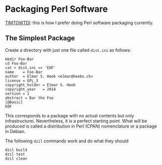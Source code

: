 Packaging Perl Software
=======================

[TIMTOWTDI](https://en.wikipedia.org/wiki/TIMTOWTDI): this is how I prefer
doing Perl software packaging currently.

The Simplest Package
--------------------

Create a directory with just one file called `dist.ini` as follows:

```shell
mkdir Foo-Bar
cd Foo-Bar
cat > dist.ini << 'EOF'
name    = Foo-Bar
author  = Elmar S. Heeb <elmar@heebs.ch>
license = GPL_3
copyright_holder = Elmar S. Heeb
copyright_year   = 2014
version = 1
abstract = Bar the Foo
[@Basic]
EOF
```

This corresponds to a package with no actual contents but only infrastructurei.
Nevertheless, it is a perfect starting point.  What will be produced is called
a distribution in Perl (CPAN) nomenclature or a package in Debian.

The following `dzil` commands work and do what they should

```shell
dzil build
dzil test
dzil clean
```
